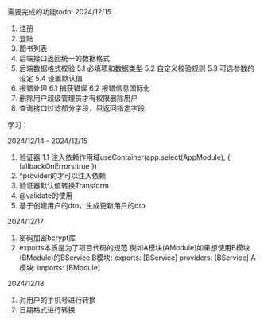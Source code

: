 需要完成的功能todo: 2024/12/15

1. 注册
2. 登陆
3. 图书列表
4. 后端接口返回统一的数据格式
5. 后端数据格式校验
   5.1 必填项和数据类型
   5.2 自定义校验规则
   5.3 可选参数的设定
   5.4 设置默认值
6. 报错处理
   6.1 捕获错误
   6.2 报错信息国际化
7. 删除用户超级管理员才有权限删除用户
8. 查询接口过滤部分字段，只返回指定字段

学习：

2024/12/14 - 2024/12/15

1. 验证器
   1.1 注入依赖作用域useContainer(app.select(AppModule), { fallbackOnErrors:true })
2. \*provider的才可以注入依赖
3. 验证器默认值转换Transform
4. @validate的使用
5. 基于创建用户的dto，生成更新用户的dto

2024/12/17

1. 密码加密bcrypt库
2. exports本质是为了项目代码的规范
   例如A模块(AModule)如果想使用B模块(BModule)的BService
   B模块: exports: [BService] providers: [BService]
   A模块: imports: [BModule]

2024/12/18

1. 对用户的手机号进行转换
2. 日期格式进行转换
